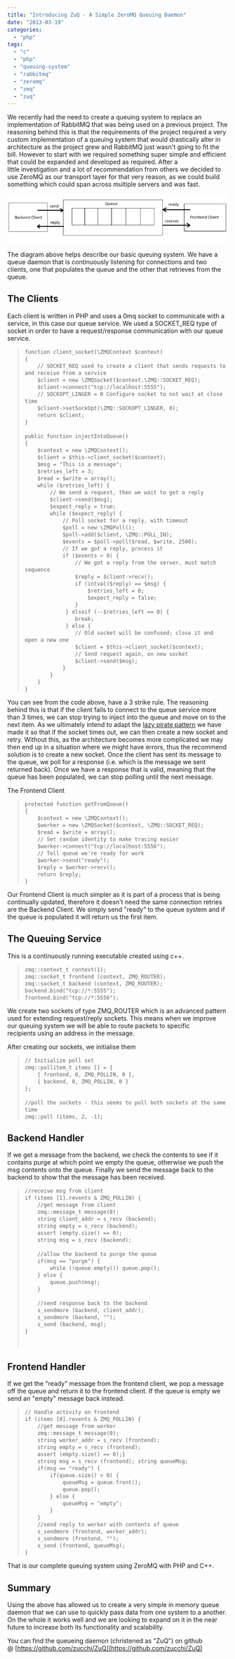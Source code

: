 ```yaml
---
title: "Introducing ZuQ - A Simple ZeroMQ Queuing Daemon"
date: "2013-03-19"
categories: 
  - "php"
tags: 
  - "c"
  - "php"
  - "queuing-system"
  - "rabbitmq"
  - "zeromq"
  - "zmq"
  - "zuq"
---
```


We recently had the need to create a queuing system to replace an implementation of RabbitMQ that was being used on a previous project. The reasoning behind this is that the requirements of the project required a very custom implementation of a queuing system that would drastically alter in architecture as the project grew and RabbitMQ just wasn't going to fit the bill. However to start with we required something super simple and efficient that could be expanded and developed as required. After a little investigation and a lot of recommendation from others we decided to use ZeroMQ as our transport layer for that very reason, as we could build something which could span across multiple servers and was fast.

<!--more-->

[![This is a simple Queue and Client Diagram](/assets/images/clientQueue.png)](http://phpboyscout.uk/wp-content/uploads/2013/03/clientQueue.png)

The diagram above helps describe our basic queuing system. We have a queue daemon that is continuously listening for connections and two clients, one that populates the queue and the other that retrieves from the queue.

## The Clients

Each client is written in PHP and uses a 0mq socket to communicate with a service, in this case our queue service. We used a SOCKET\_REQ type of socket in order to have a request/response communication with our queue service.

> ```
> function client_socket(\ZMQContext $context)
> {
>     // SOCKET_REQ used to create a client that sends requests to and receive from a service
>     $client = new \ZMQSocket($context,\ZMQ::SOCKET_REQ);
>     $client->connect("tcp://localhost:5555");
>     // SOCKOPT_LINGER = 0 Configure socket to not wait at close time
>     $client->setSockOpt(\ZMQ::SOCKOPT_LINGER, 0);
>     return $client;
> }
> 
> public function injectIntoQueue()
> {
>     $context = new \ZMQContext();
>     $client = $this->client_socket($context);
>     $msg = "This is a message";
>     $retries_left = 3;
>     $read = $write = array();
>     while ($retries_left) {
>         // We send a request, then we wait to get a reply
>         $client->send($msg);
>         $expect_reply = true;
>         while ($expect_reply) {
>             // Poll socket for a reply, with timeout
>             $poll = new \ZMQPoll();
>             $poll->add($client, \ZMQ::POLL_IN);
>             $events = $poll->poll($read, $write, 2500);
>             // If we got a reply, process it
>             if ($events > 0) {
>                 // We got a reply from the server, must match sequence
>                 $reply = $client->recv();
>                 if (intval($reply) == $msg) {
>                     $retries_left = 0;
>                     $expect_reply = false;
>                 }
>              } elseif (--$retries_left == 0) {
>                 break;
>              } else {
>                 // Old socket will be confused; close it and open a new one
>                 $client = $this->client_socket($context);
>                 // Send request again, on new socket
>                 $client->send($msg);
>             }
>         }
>     }
> }
> ```

You can see from the code above, have a 3 strike rule. The reasoning behind this is that if the client fails to connect to the queue service more than 3 times, we can stop trying to inject into the queue and move on to the next item. As we ultimately intend to adapt the [lazy pirate pattern](http://zguide.zeromq.org/page:all#Client-side-Reliability-Lazy-Pirate-Pattern "lazy pirate pattern") we have made it so that if the socket times out, we can then create a new socket and retry. Without this, as the architecture becomes more complicated we may then end up in a situation where we might have errors, thus the recommend solution is to create a new socket. Once the client has sent its message to the queue, we poll for a response (i.e. which is the message we sent returned back). Once we have a response that is valid, meaning that the queue has been populated, we can stop polling until the next message.

The Frontend Client

> ```
> protected function getFromQueue()
> {
>     $context = new \ZMQContext();
>     $worker = new \ZMQSocket($context, \ZMQ::SOCKET_REQ);
>     $read = $write = array();
>     // Set random identity to make tracing easier
>     $worker->connect("tcp://localhost:5556");
>     // Tell queue we're ready for work
>     $worker->send("ready");
>     $reply = $worker->recv();
>     return $reply;
> }
> ```

Our Frontend Client is much simpler as it is part of a process that is being continually updated, therefore it doesn't need the same connection retries are the Backend Client. We simply send "ready" to the queue system and if the queue is populated it will return us the first item.

## The Queuing Service

This is a continuously running executable created using c++.

> ```
> zmq::context_t context(1);
> zmq::socket_t frontend (context, ZMQ_ROUTER);
> zmq::socket_t backend (context, ZMQ_ROUTER);
> backend.bind("tcp://*:5555");
> frontend.bind("tcp://*:5556");
> ```

We create two sockets of type ZMQ\_ROUTER which is an advanced pattern used for extending request/reply sockets. This means when we improve our queuing system we will be able to route packets to specific recipients using an address in the message.

After creating our sockets, we initialise them

> ```
> // Initialize poll set
> zmq::pollitem_t items [] = {
>     { frontend, 0, ZMQ_POLLIN, 0 },
>     { backend, 0, ZMQ_POLLIN, 0 }
> };
> 
> //poll the sockets - this seems to poll both sockets at the same time
> zmq::poll (items, 2, -1);
> ```

## Backend Handler

If we get a message from the backend, we check the contents to see if it contains purge at which point we empty the queue, otherwise we push the msg contents onto the queue. Finally we send the message back to the backend to show that the message has been received.

> ```
> //receive msg from client
> if (items [1].revents & ZMQ_POLLIN) {
>     //get message from client
>     zmq::message_t message(0);
>     string client_addr = s_recv (backend);
>     string empty = s_recv (backend);
>     assert (empty.size() == 0);
>     string msg = s_recv (backend);
> 
>     //allow the backend to purge the queue
>     if(msg == "purge") {
>         while (!queue.empty()) queue.pop();
>     } else {
>         queue.push(msg);
>     }
> 
>     //send response back to the backend
>     s_sendmore (backend, client_addr);
>     s_sendmore (backend, "");
>     s_send (backend, msg);
> }
> ```
> 
>  

## Frontend Handler

If we get the "ready" message from the frontend client, we pop a message off the queue and return it to the frontend client. If the queue is empty we send an "empty" message back instead.

> ```
> // Handle activity on frontend
> if (items [0].revents & ZMQ_POLLIN) {
>     //get message from worker
>     zmq::message_t message(0);
>     string worker_addr = s_recv (frontend);
>     string empty = s_recv (frontend);
>     assert (empty.size() == 0);}
>     string msg = s_recv (frontend); string queueMsg;
>     if(msg == "ready") {
>         if(queue.size() > 0) {
>             queueMsg = queue.front();
>             queue.pop();
>         } else {
>             queueMsg = "empty";
>         }
>     }
>     //send reply to worker with contents of queue
>     s_sendmore (frontend, worker_addr);
>     s_sendmore (frontend, "");
>     s_send (frontend, queueMsg);
> }
> ```

That is our complete queuing system using ZeroMQ with PHP and C++.

## Summary

Using the above has allowed us to create a very simple in memory queue daemon that we can use to quickly pass data from one system to a another. On the whole it works well and we are looking to expand on it in the near future to increase both its functionality and scalability.

You can find the queueing daemon (christened as "ZuQ") on github @ [https://github.com/zucchi/ZuQ](https://github.com/zucchi/ZuQ)
